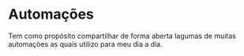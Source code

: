 # Automações 
Tem como propósito compartilhar de forma aberta  lagumas de muitas automaçòes as quais utilizo para meu dia a dia.
